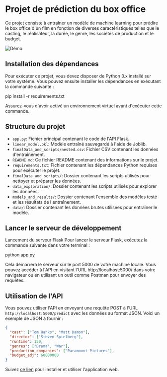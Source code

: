 # Projet de prédiction du box office

Ce projet consiste à entraîner un modèle de machine learning pour prédire le box office d'un film en fonction de diverses caractéristiques telles que le casting, le réalisateur, la durée, le genre, les sociétés de production et le budget.

![Démo](https://youtu.be/HTeVDr_0yz0)

## Installation des dépendances

Pour exécuter ce projet, vous devez disposer de Python 3.x installé sur votre système. Vous pouvez ensuite installer les dépendances en exécutant la commande suivante :

pip install -r requirements.txt

Assurez-vous d'avoir activé un environnement virtuel avant d'exécuter cette commande.

## Structure du projet

- `app.py`: Fichier principal contenant le code de l'API Flask.
- `linear_model.pkl`: Modèle entraîné sauvegardé à l'aide de Joblib.
- `finalData_and_scripts/nested.csv`: Fichier CSV contenant les données d'entraînement.
- `README.md`: Ce fichier README contenant des informations sur le projet.
- `requirements.txt`: Fichier contenant les dépendances Python requises pour exécuter le projet.
- `finalData_and_scripts/`: Dossier contenant les scripts utilisés pour nettoyer et préparer les données.
- `data_exploration/`: Dossier contenant les scripts utilisés pour explorer les données.
- `models_and_results/`: Dossier contenant l'ensemble des modèles testé et les résultats de l'entraînement.
- `data/`: Dossier contenant les données brutes utilisées pour entraîner le modèle.

## Lancer le serveur de développement

Lancement du serveur Flask
Pour lancer le serveur Flask, exécutez la commande suivante dans votre terminal :

python app.py

Cela démarrera le serveur sur le port 5000 de votre machine locale. Vous pouvez accéder à l'API en visitant l'URL http://localhost:5000/ dans votre navigateur ou en utilisant un outil comme Postman pour envoyer des requêtes.

## Utilisation de l'API

Vous pouvez utiliser l'API en envoyant une requête POST à l'URL `http://localhost:5000/predict` avec les données au format JSON. Voici un exemple de JSON à fournir :

```json
{
  "cast": ["Tom Hanks", "Matt Damon"],
  "director": ["Steven Spielberg"],
  "runtime": 150,
  "genres": ["Drama", "War"],
  "production_companies": ["Paramount Pictures"],
  "budget_adj": 60000000
}
```

Suivez [ce lien](FRONTEND/my-movie-will-go-on/README.md) pour installer et utiliser l'application web.

